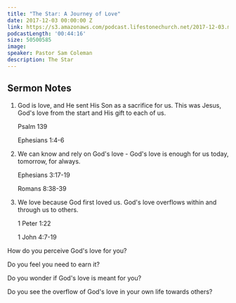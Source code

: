 ```yaml
---
title: "The Star: A Journey of Love"
date: 2017-12-03 00:00:00 Z
link: https://s3.amazonaws.com/podcast.lifestonechurch.net/2017-12-03.mp3
podcastLength: '00:44:16'
size: 50500585
image:
speaker: Pastor Sam Coleman
description: The Star
---
```


## Sermon Notes

1. God is love, and He sent His Son as a sacrifice for us. This was Jesus, God's love from the start and His gift to each of us.

    Psalm 139

    Ephesians 1:4-6

2. We can know and rely on God's love - God's love is enough for us today, tomorrow, for always.

    Ephesians 3:17-19

    Romans 8:38-39

3. We love because God first loved us. God's love overflows within and through us to others.

    1 Peter 1:22

    1 John 4:7-19

How do you perceive God's love for you?

Do you feel you need to earn it?

Do you wonder if God's love is meant for you?

Do you see the overflow of God's love in your own life towards others?
